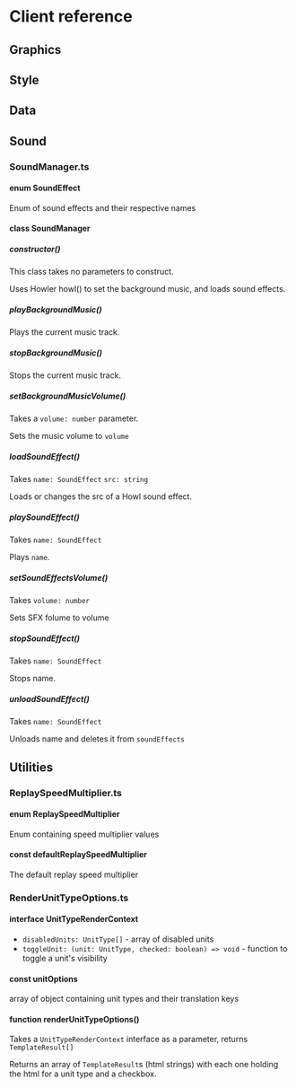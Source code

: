 # Client reference

## Graphics

## Style

## Data

## Sound

### SoundManager.ts

#### enum SoundEffect

Enum of sound effects and their respective names

#### class SoundManager

##### constructor()

This class takes no parameters to construct.

Uses Howler howl() to set the background music, and loads sound effects.

##### playBackgroundMusic()

Plays the current music track.

##### stopBackgroundMusic()

Stops the current music track.

##### setBackgroundMusicVolume()

Takes a `volume: number` parameter.

Sets the music volume to `volume`

##### loadSoundEffect()

Takes `name: SoundEffect` `src: string`

Loads or changes the src of a Howl sound effect.

##### playSoundEffect()

Takes `name: SoundEffect`

Plays `name`.

##### setSoundEffectsVolume()

Takes `volume: number`

Sets SFX folume to volume

##### stopSoundEffect()

Takes `name: SoundEffect`

Stops name.

##### unloadSoundEffect()

Takes `name: SoundEffect`

Unloads name and deletes it from `soundEffects`

## Utilities

### ReplaySpeedMultiplier.ts

#### enum ReplaySpeedMultiplier

Enum containing speed multiplier values

#### const defaultReplaySpeedMultiplier

The default replay speed multiplier

### RenderUnitTypeOptions.ts

#### interface UnitTypeRenderContext

* `disabledUnits: UnitType[]` - array of disabled units
* `toggleUnit: (unit: UnitType, checked: boolean) => void` - function to toggle a unit's visibility 

#### const unitOptions

array of object containing unit types and their translation keys

#### function renderUnitTypeOptions()

Takes a `UnitTypeRenderContext` interface as a parameter, returns `TemplateResult[]`

Returns an array of `TemplateResult`s (html strings) with each one holding the html for a unit type and a checkbox.


